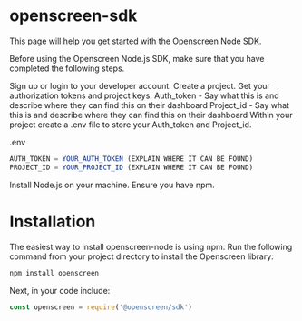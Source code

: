 # openscreen-sdk
This page will help you get started with the Openscreen Node SDK.

Before using the Openscreen Node.js SDK, make sure that you have completed the following steps.

Sign up or login to your developer account.
Create a project.
Get your authorization tokens and project keys.
Auth_token - Say what this is and describe where they can find this on their dashboard
Project_id - Say what this is and describe where they can find this on their dashboard
Within your project create a .env file to store your Auth_token and Project_id.

.env
```javascript
AUTH_TOKEN = YOUR_AUTH_TOKEN (EXPLAIN WHERE IT CAN BE FOUND)
PROJECT_ID = YOUR_PROJECT_ID (EXPLAIN WHERE IT CAN BE FOUND)
```
Install Node.js on your machine.
Ensure you have npm.

# Installation
The easiest way to install openscreen-node is using npm. Run the following command from your project directory to install the Openscreen library:
```javascript
npm install openscreen
```

Next, in your code include:

```javascript
const openscreen = require('@openscreen/sdk')
```
